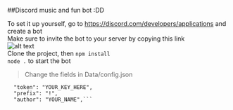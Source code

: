 ##Discord music and fun bot :DD

To set it up yourself, go to https://discord.com/developers/applications and create a bot<br>
Make sure to invite the bot to your server by copying this link<br>
![alt text](https://github.com/sindrimt/DiscordFartingBot/blob/master/Images/link.png?raw=true)<br>
Clone the project, then ```npm install```<br>
```node .``` to start the bot
>Change the fields in Data/config.json
```{
  "token": "YOUR_KEY_HERE",
  "prefix": "!",
  "author": "YOUR_NAME",```

